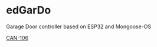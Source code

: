 # edGarDo
Garage Door controller based on ESP32 and Mongoose-OS

[CAN-106](https://cika.com/soporte/AppNotes/CAN-106_ESP32_BLE_Mongoose-OS.pdf)	


